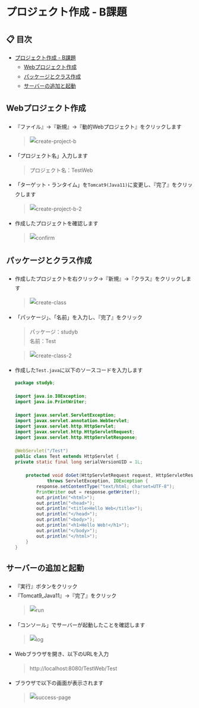 <style>  
  body {
    line-height: 1.8;
  }
  span.tips {
    color: red;
    font-size: 18px;
    font-weight: bold;
  }

</style>

# プロジェクト作成 - B課題

## 📋 目次
- [プロジェクト作成 - B課題](#project-b-create)
    - [Webプロジェクト作成](#create-web-project)
    - [パッケージとクラス作成](#create-package)
    - [サーバーの追加と起動](#add-tomcat)

<h2 id="create-web-project"> Webプロジェクト作成</h2>

- 『ファイル』->『新規』->『動的Webプロジェクト』をクリックします
  >![create-project-b](/images/projectB/create-projectB.jpg)
- 「プロジェクト名」入力します
  >プロジェクト名：TestWeb
- 「ターゲット・ランタイム」を`Tomcat9(Java11)`に変更し、『完了』をクリックします
  >![create-project-b-2](/images/projectB/create-projectB-2.jpg)
- 作成したプロジェクトを確認します<br>
  >![confirm](/images/projectB/create-confirm.jpg)

<h2 id="create-package"> パッケージとクラス作成 </h2>

- 作成したプロジェクトを右クリック->『新規』->『クラス』をクリックします
  >![create-class](/images/projectB/new-class.jpg)
- 「パッケージ」、「名前」を入力し、『完了』をクリック
  >パッケージ：studyb<br>
  名前：Test

  >![create-class-2](/images/projectB/new-class-2.jpg)
- 作成した`Test.java`に以下のソースコードを入力します

  ```java
  package studyb;

  import java.io.IOException;
  import java.io.PrintWriter;

  import javax.servlet.ServletException;
  import javax.servlet.annotation.WebServlet;
  import javax.servlet.http.HttpServlet;
  import javax.servlet.http.HttpServletRequest;
  import javax.servlet.http.HttpServletResponse;

  @WebServlet("/Test")
  public class Test extends HttpServlet {
  private static final long serialVersionUID = 1L;

      protected void doGet(HttpServletRequest request, HttpServletResponse response)
              throws ServletException, IOException {
          response.setContentType("text/html; charset=UTF-8");
          PrintWriter out = response.getWriter();
          out.println("<html>");
          out.println("<head>");
          out.println("<title>Hello Web</title>");
          out.println("</head>");
          out.println("<body>");
          out.println("<h1>Hello Web!</h1>");
          out.println("</body>");
          out.println("</html>");
      }
  }
  ```
<h2 id="add-tomcat"> サーバーの追加と起動 </h2>

- 『実行』ボタンをクリック
- 『Tomcat9_Java11』->『完了』をクリック
  >![run](/images/projectB/server-add.jpg)
- 「コンソール」でサーバーが起動したことを確認します
  >![log](/images/projectB/server-log.jpg)
- Webブラウザを開き、以下のURLを入力
  > http://localhost:8080/TestWeb/Test
- ブラウザで以下の画面が表示されます
  >![success-page](/images/projectB/run-result.jpg)

